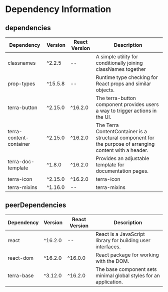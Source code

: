 # Dependency Information

## dependencies
| Dependency | Version | React Version | Description |
|-|-|-|-|
| classnames | ^2.2.5 | -- | A simple utility for conditionally joining classNames together |
| prop-types | ^15.5.8 | -- | Runtime type checking for React props and similar objects. |
| terra-button | ^2.15.0 | ^16.2.0 | The terra-button component provides users a way to trigger actions in the UI. |
| terra-content-container | ^2.15.0 | ^16.2.0 | The Terra ContentContainer is a structural component for the purpose of arranging content with a header. |
| terra-doc-template | ^1.8.0 | ^16.2.0 | Provides an adjustable template for documentation pages. |
| terra-icon | ^2.15.0 | ^16.2.0 | terra-icon |
| terra-mixins | ^1.16.0 | -- | terra-mixins |

## peerDependencies
| Dependency | Version | React Version | Description |
|-|-|-|-|
| react | ^16.2.0 | -- | React is a JavaScript library for building user interfaces. |
| react-dom | ^16.2.0 | ^16.0.0 | React package for working with the DOM. |
| terra-base | ^3.12.0 | ^16.2.0 | The base component sets minimal global styles for an application. |
